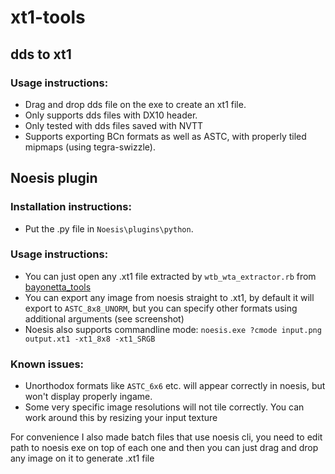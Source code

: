 # xt1-tools
## dds to xt1
### Usage instructions:
- Drag and drop dds file on the exe to create an xt1 file.
- Only supports dds files with DX10 header.
- Only tested with dds files saved with NVTT
- Supports exporting BCn formats as well as ASTC, with properly tiled mipmaps (using tegra-swizzle).
## Noesis plugin
### Installation instructions:
- Put the .py file in `Noesis\plugins\python`.
### Usage instructions:
- You can just open any .xt1 file extracted by `wtb_wta_extractor.rb` from [bayonetta_tools](https://github.com/Kerilk/bayonetta_tools)
- You can export any image from noesis straight to .xt1, by default it will export to `ASTC_8x8_UNORM`, but you can specify other formats using additional arguments (see screenshot)
- Noesis also supports commandline mode: `noesis.exe ?cmode input.png output.xt1 -xt1_8x8 -xt1_SRGB`
### Known issues:
- Unorthodox formats like `ASTC_6x6` etc. will appear correctly in noesis, but won't display properly ingame.
- Some very specific image resolutions will not tile correctly. You can work around this by resizing your input texture

For convenience I also made batch files that use noesis cli, you need to edit path to noesis exe on top of each one and then you can just drag and drop any image on it to generate .xt1 file
